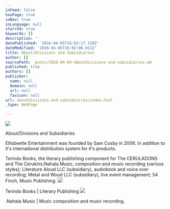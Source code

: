 ```yaml
---
inFeed: false
hasPage: true
inNav: true
inLanguage: null
starred: true
keywords: []
description: ''
datePublished: '2016-04-05T16:02:17.120Z'
dateModified: '2016-04-05T16:02:06.911Z'
title: About/Divisions and Subsidiaries
author: []
sourcePath: _posts/2016-04-04-aboutdivisions-and-subsidiaries.md
published: true
authors: []
publisher:
  name: null
  domain: null
  url: null
  favicon: null
url: aboutdivisions-and-subsidiaries/index.html
_type: WebPage

---
```

![](https://the-grid-user-content.s3-us-west-2.amazonaws.com/28c88098-8928-45da-abb4-b062d0258462.png)

About/Divisions and Subsidiaries

Ellisbeetle Entertainment was
founded by Sam Cosby in 2008\. In addition to it's international distribution
system for it's products. 

Terindo Books,
the literary publishing component for The CERULADONS and The Cerukins;Nahala Music, composition and music recording (various styles); Literature Aloud
LLC (subsidiary),
audiobook and voice over recording; Metal and Wood LLC (subsidiary),
live event management; 54 Finch, Music Publishing.
![](https://s3-us-west-2.amazonaws.com/the-grid-img/p/46763f0d59c6139a04546c6a0901d6dc2a14a0c5.png)

Terindo Books | Literary Publishing
![](https://s3-us-west-2.amazonaws.com/the-grid-img/p/d202d2d6593c23c530ff6893ea99040fd2e2342f.png)

.Nahala Music | Music composition and music recording.